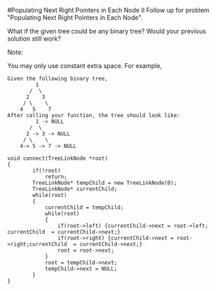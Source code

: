 #Populating Next Right Pointers in Each Node II
Follow up for problem "Populating Next Right Pointers in Each Node".

What if the given tree could be any binary tree? Would your previous solution still work?

Note:

You may only use constant extra space.
For example,
```
Given the following binary tree,
         1
       /  \
      2    3
     / \    \
    4   5    7
After calling your function, the tree should look like:
         1 -> NULL
       /  \
      2 -> 3 -> NULL
     / \    \
    4-> 5 -> 7 -> NULL
```

```
void connect(TreeLinkNode *root)
{
        if(!root)
            return;
        TreeLinkNode* tempChild = new TreeLinkNode(0); 
        TreeLinkNode* currentChild;
        while(root)
        {
            currentChild = tempChild;
            while(root)
            {
                if(root->left) {currentChild->next = root->left; currentChild  = currentChild->next;}
                if(root->right) {currentChild->next = root->right;currentChild  = currentChild->next;}
                root = root->next;
            }
            root = tempChild->next;
            tempChild->next = NULL;
        }
}
```
